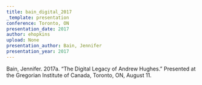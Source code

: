 ```yaml
---
title: bain_digital_2017
_template: presentation
conference: Toronto, ON
presentation_date: 2017
author: ehopkins
upload: None
presentation_author: Bain, Jennifer
presentation_year: 2017
---
```

Bain, Jennifer. 2017a. “The Digital Legacy of Andrew Hughes.” Presented at the Gregorian Institute of Canada, Toronto, ON, August 11.
